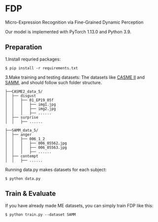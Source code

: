 # FDP
Micro-Expression Recognition via Fine-Grained Dynamic Perception

Our model is implemented with PyTorch 1.13.0 and Python 3.9. 

## Preparation
1.Install requried packages:
```
$ pip install -r requirements.txt
```

3.Make training and testing datasets:
The datasets like [CASME II](http://casme.psych.ac.cn/casme/c2) and [SAMM](https://helward.mmu.ac.uk/STAFF/M.Yap/dataset.php), and should follow such folder structure.
```
├──CASME2_data_5/
│  ├── disgust
│  │   ├── 01_EP19_05f
│  │   │   ├── img1.jpg
│  │   │   ├── img2.jpg
│  │   │   ├── ......
│  ├── surprise
│  │   ├── ......

├──SAMM_data_5/
│  ├── anger
│  │   ├── 006_1_2
│  │   │   ├── 006_05562.jpg
│  │   │   ├── 006_05563.jpg
│  │   │   ├── ......
│  ├── contempt
│  │   ├── ......

```
Running data.py makes datasets for each subject:
```
$ python data.py
```
## Train & Evaluate 
If you have already made ME datasets, you can simply train FDP like this:
```
$ python train.py --dataset SAMM
```

